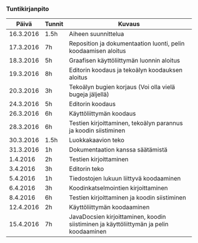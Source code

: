 ### Tuntikirjanpito

Päivä | Tunnit | Kuvaus
------|--------|---------
16.3.2016| 1.5h | Aiheen suunnittelua
17.3.2016| 7h | Reposition ja dokumentaation luonti, pelin koodaamisen aloitus
18.3.2016 | 5h | Graafisen käyttöliittymän luonnin aloitus
19.3.2016 | 8h | Editorin koodaus ja tekoälyn koodauksen aloitus
20.3.2016 | 3h | Tekoälyn bugien korjaus (Voi olla vielä bugeja jäljellä)
24.3.2016 | 5h | Editorin koodaus
26.3.2016 | 6h | Käyttöliittymän koodaus
28.3.2016 | 6h | Testien kirjoittaminen, tekoälyn parannus ja koodin siistiminen
30.3.2016 | 1.5h | Luokkakaavion teko
31.3.2016 | 1h | Dokumentaation kanssa säätämistä
1.4.2016 | 2h | Testien kirjoittaminen
3.4.2016 | 3h | Editorin teko
5.4.2016 | 1h | Tiedostojen lukuun liittyvä koodaaminen
6.4.2016 | 3h | Koodinkatselmointien kirjoittaminen
8.4.2016 | 6h | Testien kirjoittaminen ja koodin siistiminen
12.4.2016 | 2h | Käyttöliittymän koodaaminen
15.4.2016 | 7h | JavaDocsien kirjoittaminen, koodin siistiminen ja käyttöliittymän ja pelin koodaaminen

